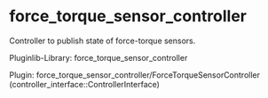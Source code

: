 force_torque_sensor_controller
==========================================

Controller to publish state of force-torque sensors.

Pluginlib-Library: force_torque_sensor_controller

Plugin: force_torque_sensor_controller/ForceTorqueSensorController (controller_interface::ControllerInterface)
